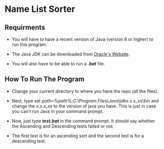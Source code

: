 # Name List Sorter

## **Requirments**

* You will have to have a recent version of Java (version 8 or higher) to run this program.

* The Java JDK can be downloaded from [Oracle's Website](https://www.oracle.com/technetwork/es/java/javasebusiness/downloads/index.html).

* You will also have to be able to run a **_.bat_** file.

## **How To Run The Program** 

* Change your current directory to where you have the repo (all the files).

* Next, type set *path=%path%;C:\Program Files\Java\jdkx.x.x_xx\bin* and change the *x.x.x_xx* to the version of java you have. This is just in case you can't run Java in your command prompt.

* Now, just type **_test.bat_** in the command prompt. It should say whether the Ascending and Descending tests failed or not.

* The first test is for an ascending sort and the second test is for a descending test.

